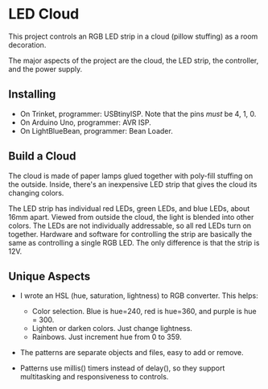 # LED Cloud

This project controls an RGB LED strip in a cloud (pillow stuffing) as a room decoration.

The major aspects of the project are the cloud, the LED strip, the controller, and the power supply.

## Installing
* On Trinket, programmer: USBtinyISP. Note that the pins *must* be 4, 1, 0.
* On Arduino Uno, programmer: AVR ISP.
* On LightBlueBean, programmer: Bean Loader.

## Build a Cloud
The cloud is made of paper lamps glued together with poly-fill stuffing on the outside. Inside, there's an inexpensive LED strip that gives the cloud its changing colors.

The LED strip has individual red LEDs, green LEDs, and blue LEDs, about 16mm apart. Viewed from outside the cloud, the light is blended into other colors. The LEDs are not individually addressable, so all red LEDs turn on together. Hardware and software for controlling the strip are basically the same as controlling a single RGB LED. The only difference is that the strip is 12V.

## Unique Aspects
* I wrote an HSL (hue, saturation, lightness) to RGB converter. This helps:
    * Color selection. Blue is hue=240, red is hue=360, and purple is hue = 300.
    * Lighten or darken colors. Just change lightness.
    * Rainbows. Just increment hue from 0 to 359.

* The patterns are separate objects and files, easy to add or remove.

* Patterns use millis() timers instead of delay(), so they support multitasking and responsiveness to controls.

